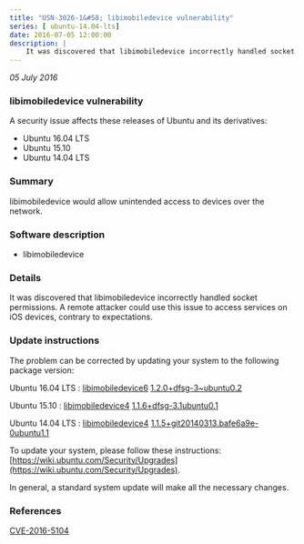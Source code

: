 ```yaml
---
title: "USN-3026-1&#58; libimobiledevice vulnerability"
series: [ ubuntu-14.04-lts]
date: 2016-07-05 12:00:00
description: |
    It was discovered that libimobiledevice incorrectly handled socket permissions. A remote attacker could use this issue to access services on iOS devices, contrary to expectations. 
--- 
```

 
 

*05 July 2016*

### libimobiledevice vulnerability

A security issue affects these releases of Ubuntu and its derivatives:

* Ubuntu 16.04 LTS
* Ubuntu 15.10
* Ubuntu 14.04 LTS

### Summary

libimobiledevice would allow unintended access to devices over the network. 

### Software description

* libimobiledevice 

### Details

It was discovered that libimobiledevice incorrectly handled socket permissions. A remote attacker could use this issue to access services on iOS devices, contrary to expectations. 

### Update instructions

The problem can be corrected by updating your system to the following package version:

Ubuntu 16.04 LTS
 : [libimobiledevice6](https://launchpad.net/ubuntu/+source/libimobiledevice) <span> [1.2.0+dfsg-3~ubuntu0.2](https://launchpad.net/ubuntu/+source/libimobiledevice/1.2.0+dfsg-3~ubuntu0.2) </span> 

Ubuntu 15.10
 : [libimobiledevice4](https://launchpad.net/ubuntu/+source/libimobiledevice) <span> [1.1.6+dfsg-3.1ubuntu0.1](https://launchpad.net/ubuntu/+source/libimobiledevice/1.1.6+dfsg-3.1ubuntu0.1) </span> 

Ubuntu 14.04 LTS
 : [libimobiledevice4](https://launchpad.net/ubuntu/+source/libimobiledevice) <span> [1.1.5+git20140313.bafe6a9e-0ubuntu1.1](https://launchpad.net/ubuntu/+source/libimobiledevice/1.1.5+git20140313.bafe6a9e-0ubuntu1.1) </span> 

To update your system, please follow these instructions: [https://wiki.ubuntu.com/Security/Upgrades](https://wiki.ubuntu.com/Security/Upgrades).

In general, a standard system update will make all the necessary changes. 

### References

 
 [CVE-2016-5104](http://people.ubuntu.com/~ubuntu-security/cve/CVE-2016-5104)
 

